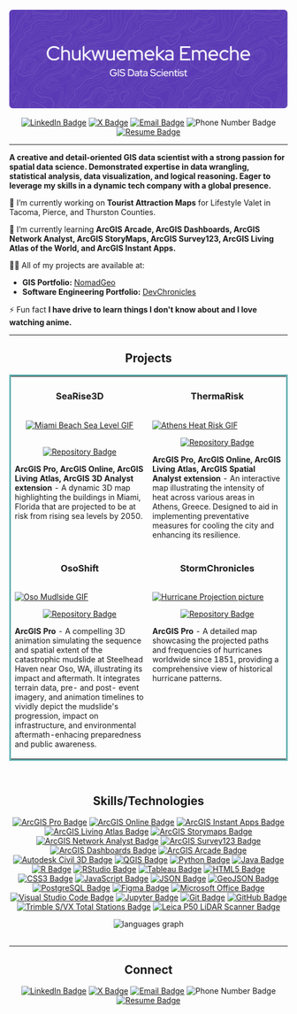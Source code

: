 ![Header](./github-header-image.png)
<p align="center"> 
  <a href="https://www.linkedin.com/in/emekaemeche/" target="_blank" rel="noreferrer"> <img alt="LinkedIn Badge" src="https://img.shields.io/badge/-LinkedIn-000000?style=flat&logo=LinkedIn"></a> 
  <a href="https://x.com/NomadCode33" target="_blank" rel="noreferrer"> <img alt="X Badge" src="https://img.shields.io/badge/-X-000000?style=flat&logo=X"></a> 
  <a href="mailto:nomadcode33@gmail.com" target="_blank" rel="noreferrer"> <img alt="Email Badge" src="https://img.shields.io/badge/-nomadcode33@gmail.com-000000?style=flat&logo=Gmail"></a> 
  <img alt="Phone Number Badge" src="https://img.shields.io/badge/-206.476.7818 -000000?style=flat&logo=None">  
  <a href="https://drive.google.com/file/d/11no8IVXjJ6mZ3dkiHYaZB5VnOab32nns/view?usp=sharing" target="_blank" rel="noreferrer"> <img alt="Resume Badge" src="https://img.shields.io/badge/-Resume-000000?style=flat&logo=ReadMe"></a>
</p>

___ 
<p align="left"> 
  <strong>A creative and detail-oriented GIS data scientist with a strong passion for spatial data science. Demonstrated expertise in data wrangling, statistical analysis, data visualization, and logical reasoning. Eager to leverage my skills in a dynamic tech company with a global presence.</strong>
</p>

🔭 I’m currently working on **Tourist Attraction Maps** for Lifestyle Valet in Tacoma, Pierce, and Thurston Counties.

🌱 I’m currently learning **ArcGIS Arcade, ArcGIS Dashboards, ArcGIS Network Analyst, ArcGIS StoryMaps, ArcGIS Survey123, ArcGIS Living Atlas of the World, and ArcGIS Instant Apps.**

👨‍💻 All of my projects are available at:
- **GIS Portfolio:** [NomadGeo](https://github.com/NomadCode33/NomadGeo)
- **Software Engineering Portfolio:** [DevChronicles](https://github.com/NomadCode33/DevChronicles)

⚡ Fun fact **I have drive to learn things I don't know about and I love watching anime.**
___

<h2 align="center">Projects</h2>

<table bordercolor="#66b2b2">
  
  <tr>
    <td width="50%" valign="top">
      <h3 align="center">SeaRise3D</h3>
        <br />
        <center>
        <a target="_blank" href="https://github.com/NomadCode33/SeaRise3D-Miami">
            <img src="./GIFs/ArcGIS - City of Miami Beach Sea Level Rise_EmekaEmeche (3).gif" width="100%" height="269" alt="Miami Beach Sea Level GIF"/>
        </a>
        </center>
        <br />
        <p align="center">
          
  <a href="https://github.com/NomadCode33/SeaRise3D-Miami" target="_blank" rel="noreferrer">
    <img alt="Repository Badge" src="https://img.shields.io/badge/-REPO-000000?style=flat&logo=GitHub">
  </a>  
        </p>
        <p><strong>ArcGIS Pro, ArcGIS Online, ArcGIS Living Atlas, ArcGIS 3D Analyst extension</strong> - A dynamic 3D map highlighting the buildings in Miami, Florida that are projected to be at risk from rising sea levels by 2050.</p>
    </td>
    <td width="50%" valign="top">
      <h3 align="center">ThermaRisk</h3>
        <br />
      <a target="_blank" href="https://github.com/NomadCode33/ThermaRisk">
            <img src="./GIFs/Athens Heat Risk Index_EmekaEmeche (3).gif" width="100%" height="269" alt="Athens Heat Risk GIF"/>
        </a>
        <br />
        <p align="center">
          
  <a href="https://github.com/NomadCode33/ThermaRisk" target="_blank" rel="noreferrer">
    <img alt="Repository Badge" src="https://img.shields.io/badge/-REPO-000000?style=flat&logo=GitHub">
  </a>
      </p>
        <p><strong>ArcGIS Pro, ArcGIS Online, ArcGIS Living Atlas, ArcGIS Spatial Analyst extension</strong> - An interactive map illustrating the intensity of heat across various areas in Athens, Greece. Designed to aid in implementing preventative measures for cooling the city and enhancing its resilience.</p>
    </td>
  </tr>
  
  <tr>
    <td width="50%" valign="top">
      <h3 align="center">OsoShift</h3>
      <br />
        <a target="_blank" href="https://github.com/NomadCode33/OsoShift">
          <img src="./GIFs/Oso Mudslide_gif320x240.gif" width="100%" height="269" alt="Oso Mudlside GIF"/>
        </a>
      <br />
        <p align="center">
  <a href="https://github.com/NomadCode33/OsoShift" target="_blank" rel="noreferrer">
    <img alt="Repository Badge" src="https://img.shields.io/badge/-REPO-000000?style=flat&logo=GitHub">
  </a>
      </p>
        <p><strong>ArcGIS Pro</strong> - A compelling 3D animation simulating the sequence and spatial extent of the catastrophic mudslide at Steelhead Haven near Oso, WA, illustrating its impact and aftermath. It integrates terrain data, pre- and post- event imagery, and animation timelines to vividly depict the mudslide's progression, impact on infrastructure, and environmental aftermath-enhacing preparedness and public awareness.</p>
    </td>
    <td width="50%" valign="top">
      <h3 align="center">StormChronicles</h3>
        <br />
        <a target="_blank" href="https://github.com/NomadCode33/StormChronicles">
          <img src="./Hurricane_Projection_EmekaEmeche.jpg" width="100%" height="269" alt="Hurricane Projection picture">
        </a>
        <br />
        <p align="center">
          
  <a href="https://github.com/NomadCode33/StormChronicles" target="_blank" rel="noreferrer">
    <img alt="Repository Badge" src="https://img.shields.io/badge/-REPO-000000?style=flat&logo=GitHub">
  </a>
      </p>
        <p><strong>ArcGIS Pro</strong> - A detailed map showcasing the projected paths and frequencies of hurricanes worldwide since 1851, providing a comprehensive view of historical hurricane patterns.</p>
    </td>
  </tr>
</table>

<br>
<h2 align="center">Skills/Technologies</h2>
<p align="center"> 
  <a href="https://www.esri.com/en-us/arcgis/products/arcgis-pro/overview" target="_blank" rel="noreferrer"> <img alt="ArcGIS Pro Badge" src="https://img.shields.io/badge/-ArcGIS Pro-000000?style=flat&logo=ArcGIS"></a> 
  <a href="https://www.esri.com/en-us/arcgis/products/arcgis-online/overview" target="_blank" rel="noreferrer"> <img alt="ArcGIS Online Badge" src="https://img.shields.io/badge/-ArcGIS Online-4d54b9?style=flat&logo=ArcGIS"></a> 
  <a href="https://www.esri.com/en-us/arcgis/products/arcgis-instant-apps/trial" target="_blank" rel="noreferrer"> <img alt="ArcGIS Instant Apps Badge" src="https://img.shields.io/badge/-ArcGIS Instant Apps-8FA17A?style=flat&logo=ArcGIS"></a> 
  <a href="https://livingatlas.arcgis.com/en/home/" target="_blank" rel="noreferrer"> <img alt="ArcGIS Living Atlas Badge" src="https://img.shields.io/badge/-ArcGIS Living Atlas-43A047?style=flat&logo=ArcGIS"></a> 
  <a href="https://storymaps.arcgis.com/" target="_blank" rel="noreferrer"> <img alt="ArcGIS Storymaps Badge" src="https://img.shields.io/badge/-ArcGIS StoryMaps-64c4b7?style=flat&logo=ArcGIS"></a> 
  <a href="https://www.esri.com/en-us/arcgis/products/arcgis-network-analyst/overview" target="_blank" rel="noreferrer"> <img alt="ArcGIS Network Analyst Badge" src="https://img.shields.io/badge/-ArcGIS Network Analyst-0e9b6b?style=flat&logo=ArcGIS"></a> 
  <a href="https://survey123.arcgis.com/" target="_blank" rel="noreferrer"> <img alt="ArcGIS Survey123 Badge" src="https://img.shields.io/badge/-ArcGIS Survey123-759c33?style=flat&logo=ArcGIS"></a> 
  <a href="https://www.esri.com/en-us/arcgis/products/arcgis-dashboards/overview" target="_blank" rel="noreferrer"> <img alt="ArcGIS Dashboards Badge" src="https://img.shields.io/badge/-ArcGIS Dashboards-e89204?style=flat&logo=ArcGIS"></a> 
  <a href="https://developers.arcgis.com/arcade/" target="_blank" rel="noreferrer"> <img alt="ArcGIS Arcade Badge" src="https://img.shields.io/badge/-ArcGIS Arcade-c02505?style=flat&logo=ArcGIS"></a> 
  <a href="https://www.autodesk.com/products/civil-3d/overview?term=1-YEAR&tab=subscription" target="_blank" rel="noreferrer"> <img alt="Autodesk Civil 3D Badge" src="https://img.shields.io/badge/-Autodesk Civil 3D-000000?style=flat&logo=Autodesk"></a> 
  <a href="https://www.qgis.org/en/site/" target="_blank" rel="noreferrer"> <img alt="QGIS Badge" src="https://img.shields.io/badge/-QGIS-000000?style=flat&logo=Qgis"></a> 
  <a href="https://www.python.org" target="_blank" rel="noreferrer"> <img alt="Python Badge" src="https://img.shields.io/badge/-Python-000000?style=flat&logo=Python"></a> 
  <a href="https://www.java.com" target="_blank" rel="noreferrer"> <img alt="Java Badge" src="https://img.shields.io/badge/-Java-000000?style=flat&logo=Java"></a> 
  <a href="https://www.r-project.org/about.html" target="_blank" rel="noreferrer"> <img alt="R Badge" src="https://img.shields.io/badge/-R-000000?style=flat&logo=R"></a> 
  <a href="https://posit.co/download/rstudio-desktop/" target="_blank" rel="noreferrer"> <img alt="RStudio Badge" src="https://img.shields.io/badge/-RStudio-000000?style=flat&logo=rstudioide"></a> 
  <a href="https://www.tableau.com/" target="_blank" rel="noreferrer"> <img alt="Tableau Badge" src="https://img.shields.io/badge/-Tableau-000000?style=flat&logo=Tableau"></a> 
  <a href="https://developer.mozilla.org/en-US/docs/Web/HTML" target="_blank" rel="noreferrer"> <img alt="HTML5 Badge" src="https://img.shields.io/badge/-HTML5-000000?style=flat&logo=HTML5"></a> 
  <a href="https://developer.mozilla.org/en-US/docs/Web/CSS" target="_blank" rel="noreferrer"> <img alt="CSS3 Badge" src="https://img.shields.io/badge/-CSS3-000000?style=flat&logo=CSS3"></a> 
  <a href="https://developer.mozilla.org/en-US/docs/Web/JavaScript" target="_blank" rel="noreferrer"> <img alt="JavaScript Badge" src="https://img.shields.io/badge/-JavaScript-000000?style=flat&logo=JavaScript"></a> 
  <a href="https://www.json.org/json-en.html" target="_blank" rel="noreferrer"> <img alt="JSON Badge" src="https://img.shields.io/badge/-JSON-000000?style=flat&logo=JSON"></a>
  <a href="https://geojson.org/" target="_blank" rel="noreferrer"> <img alt="GeoJSON Badge" src="https://img.shields.io/badge/-GeoJSON-000000?style=flat&logo=JSON"></a>
  <a href="https://www.postgresql.org" target="_blank" rel="noreferrer"> <img alt="PostgreSQL Badge" src="https://img.shields.io/badge/-PostgreSQL-000000?style=flat&logo=PostgreSQL"></a> 
  <a href="https://www.figma.com/" target="_blank" rel="noreferrer"> <img alt="Figma Badge" src="https://img.shields.io/badge/-Figma-000000?style=flat&logo=Figma"></a> 
  <a href="https://www.office.com/" target="_blank" rel="noreferrer"> <img alt="Microsoft Office Badge" src="https://img.shields.io/badge/-Microsoft Office 365-000000?style=flat&logo=Microsoft"></a> 
  <a href="https://code.visualstudio.com/" target="_blank" rel="noreferrer"> <img alt="Visual Studio Code Badge" src="https://img.shields.io/badge/-Visual Studio Code-000000?style=flat&logo=None"></a> 
  <a href="https://jupyter.org/" target="_blank" rel="noreferrer"> <img alt="Jupyter Badge" src="https://img.shields.io/badge/-Jupyter-000000?style=flat&logo=Jupyter"></a> 
  <a href="https://www.git-scm.com/" target="_blank" rel="noreferrer"> <img alt="Git Badge" src="https://img.shields.io/badge/-Git-000000?style=flat&logo=GitHub"></a> 
  <a href="https://github.com/" target="_blank" rel="noreferrer"> <img alt="GitHub Badge" src="https://img.shields.io/badge/-GitHub-000000?style=flat&logo=GitHub"></a> 
  <a href="https://geospatial.trimble.com/en/products/hardware/total-stations" target="_blank" rel="noreferrer"> <img alt="Trimble S/VX Total Stations Badge" src="https://img.shields.io/badge/-Trimble S/VX Total Stations-000000?style=flat&logo="></a> 
  <a href="https://leica-geosystems.com/en-us/products/laser-scanners/scanners/leica-scanstation-p50" target="_blank" rel="noreferrer"> <img alt="Leica P50 LiDAR Scanner Badge" src="https://img.shields.io/badge/-Leica P50 LiDAR Scanner-000000?style=flat&logo=Leica"></a></p>

<div align="center">
  <img src="https://github-readme-stats.vercel.app/api/top-langs?username=NomadCode33&locale=en&hide_title=false&layout=compact&card_width=320&langs_count=5&theme=midnight-purple&hide_border=false" height="150" alt="languages graph"/> <br>
</div> 
<br>

___

<h2 align="center">Connect</h2>
<p align="center"> 
  <a href="https://www.linkedin.com/in/emekaemeche/" target="_blank" rel="noreferrer"> <img alt="LinkedIn Badge" src="https://img.shields.io/badge/-LinkedIn-000000?style=flat&logo=LinkedIn"></a> 
  <a href="https://x.com/NomadCode33" target="_blank" rel="noreferrer"> <img alt="X Badge" src="https://img.shields.io/badge/-X-000000?style=flat&logo=X"></a> 
  <a href="mailto:nomadcode33@gmail.com" target="_blank" rel="noreferrer"> <img alt="Email Badge" src="https://img.shields.io/badge/-nomadcode33@gmail.com-000000?style=flat&logo=Gmail"></a>
  <img alt="Phone Number Badge" src="https://img.shields.io/badge/-206.476.7818 -000000?style=flat&logo=None">  
  <a href="https://drive.google.com/file/d/11no8IVXjJ6mZ3dkiHYaZB5VnOab32nns/view?usp=sharing" target="_blank" rel="noreferrer"> <img alt="Resume Badge" src="https://img.shields.io/badge/-Resume-000000?style=flat&logo=ReadMe"></a>
</p>


